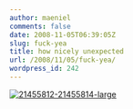 ```yaml
---
author: maeniel
comments: false
date: 2008-11-05T06:39:05Z
slug: fuck-yea
title: how nicely unexpected
url: /2008/11/05/fuck-yea/
wordpress_id: 242
---
```


[![21455812-21455814-large](https://maeniel.files.wordpress.com/2008/11/21455812-21455814-large.jpg)](https://maeniel.files.wordpress.com/2008/11/21455812-21455814-large.jpg)
